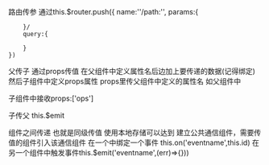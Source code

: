 路由传参
	通过this.$router.push({
		name:''/path:'',
		params:{
			
		}/
		query:{
			
		}
	})

父传子
	通过props传值  在父组件中定义属性名后边加上要传递的数据(记得绑定) 然后子组件中定义props属性 props里传父组件中定义的属性名  如父组件中<div :ops='ppp'></div> 子组件中接收props:['ops']

子传父
	this.$emit

组件之间传递  也就是同级传值
	使用本地存储可以达到
	建立公共通信组件，需要传值的组件引入该通信组件 在一个中绑定一个事件 this.on('eventname',this.id) 在另一个组件中触发事件this.$emit('eventname',(err)=>{}))